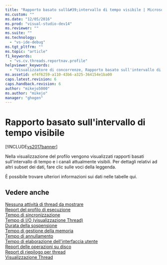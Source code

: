 ```yaml
---
title: "Rapporto basato sull&#39;intervallo di tempo visibile | Microsoft Docs"
ms.custom: ""
ms.date: "12/05/2016"
ms.prod: "visual-studio-dev14"
ms.reviewer: ""
ms.suite: ""
ms.technology: 
  - "vs-ide-debug"
ms.tgt_pltfrm: ""
ms.topic: "article"
f1_keywords: 
  - "vs.cv.threads.reportnav.profile"
helpviewer_keywords: 
  - "Visualizzatore di concorrenze, Rapporto basato sull'intervallo di tempo visibile"
ms.assetid: ef4f6259-a110-43b6-a325-364154e1ba00
caps.latest.revision: 6
caps.handback.revision: 6
author: "mikejo5000"
ms.author: "mikejo"
manager: "ghogen"
---
```

# Rapporto basato sull&#39;intervallo di tempo visibile
[!INCLUDE[vs2017banner](../code-quality/includes/vs2017banner.md)]

Nella visualizzazione del profilo vengono visualizzati rapporti basati sull'intervallo di tempo e i canali attualmente visibili.  Per dettagli relativi ad altri subset dei dati, fare clic sulle voci della leggenda.  
  
 È possibile trovare ulteriori informazioni sui dati nelle tabelle qui.  
  
## Vedere anche  
 [Nessuna attività di thread da mostrare](../profiling/no-thread-activity-to-show-threads-view.md)   
 [Report del profilo di esecuzione](../profiling/execution-profile-report.md)   
 [Tempo di sincronizzazione](../profiling/synchronization-time.md)   
 [Tempo di I\/O \(visualizzazione Thread\)](../profiling/i-o-time-threads-view.md)   
 [Durata della sospensione](../profiling/sleep-time.md)   
 [Tempo di gestione della memoria](../profiling/memory-management-time.md)   
 [Tempo di annullamento](../profiling/preemption-time.md)   
 [Tempo di elaborazione dell'interfaccia utente](../profiling/ui-processing-time.md)   
 [Report delle operazioni su disco](../profiling/disk-operations-report-threads-view.md)   
 [Report di riepilogo per thread](../profiling/per-thread-summary-report.md)   
 [Visualizzazione Thread](../profiling/threads-view-parallel-performance.md)